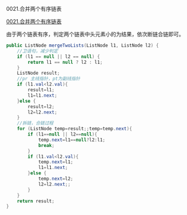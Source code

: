 0021.合并两个有序链表

[0021.合并两个有序链表](https://leetcode-cn.com/problems/merge-two-sorted-lists/)

由于两个链表有序，判定两个链表中头元素小的为结果，依次断链合链即可。

```java
public ListNode mergeTwoLists(ListNode l1, ListNode l2) {
    //卫语句，减少判定
    if (l1 == null || l2 == null) {
        return l1 == null ? l2 : l1;
    }
    ListNode result;
    //pr 主线指针，pt为副线指针
    if (l1.val<l2.val){
        result=l1;
        l1=l1.next;
    }else {
        result=l2;
        l2=l2.next;
    }
    //拆链，合链过程
    for (ListNode temp=result;;temp=temp.next){
        if (l1==null || l2==null){
            temp.next=l1==null?l2:l1;
            break;
        }
        if (l1.val<l2.val){
            temp.next=l1;
            l1=l1.next;
        }else {
            temp.next=l2;
            l2=l2.next;;
        }
    }
    return result;
}
```

